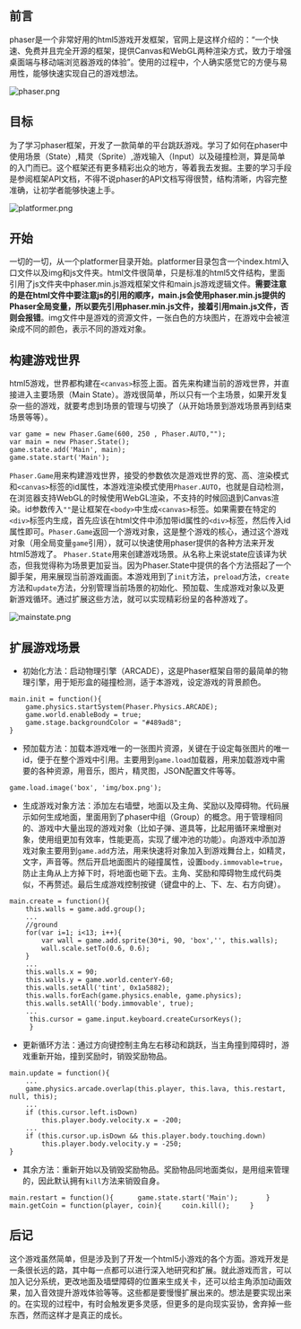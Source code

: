 ## 前言
phaser是一个非常好用的html5游戏开发框架，官网上是这样介绍的：“一个快速、免费并且完全开源的框架，提供Canvas和WebGL两种渲染方式，致力于增强桌面端与移动端浏览器游戏的体验”。使用的过程中，个人确实感觉它的方便与易用性，能够快速实现自己的游戏想法。

![phaser.png][1]

## 目标
为了学习phaser框架，开发了一款简单的平台跳跃游戏。学习了如何在phaser中使用场景（State）,精灵（Sprite）,游戏输入（Input）以及碰撞检测，算是简单的入门而已。这个框架还有更多精彩出众的地方，等着我去发掘。主要的学习手段是参阅框架API文档，不得不说phaser的API文档写得很赞，结构清晰，内容完整准确，让初学者能够快速上手。

![platformer.png][2]

## 开始
一切的一切，从一个platformer目录开始。platformer目录包含一个index.html入口文件以及img和js文件夹。html文件很简单，只是标准的html5文件结构，里面引用了js文件夹中phaser.min.js游戏框架文件和main.js游戏逻辑文件。**需要注意的是在html文件中要注意js的引用的顺序，main.js会使用phaser.min.js提供的Phaser全局变量，所以要先引用phaser.min.js文件，接着引用main.js文件，否则会报错**。img文件中是游戏的资源文件，一张白色的方块图片，在游戏中会被渲染成不同的颜色，表示不同的游戏对象。

## 构建游戏世界
html5游戏，世界都构建在`<canvas>`标签上面。首先来构建当前的游戏世界，并直接进入主要场景（Main State）。游戏很简单，所以只有一个主场景，如果开发复杂一些的游戏，就要考虑到场景的管理与切换了（从开始场景到游戏场景再到结束场景等等）。
```
var game = new Phaser.Game(600, 250 , Phaser.AUTO,"");
var main = new Phaser.State();
game.state.add('Main', main);
game.state.start('Main');
```
`Phaser.Game`用来构建游戏世界，接受的参数依次是游戏世界的宽、高、渲染模式和`<canvas>`标签的id属性，本游戏渲染模式使用`Phaser.AUTO`，也就是自动检测，在浏览器支持WebGL的时候使用WebGL渲染，不支持的时候回退到Canvas渲染。id参数传入`""`是让框架在`<body>`中生成`<canvas>`标签。如果需要在特定的`<div>`标签内生成，首先应该在html文件中添加带id属性的`<div>`标签，然后传入id属性即可。`Phaser.Game`返回一个游戏对象，这是整个游戏的核心，通过这个游戏对象（用全局变量`game`引用），就可以快速使用phaser提供的各种方法来开发html5游戏了。
`Phaser.State`用来创建游戏场景。从名称上来说state应该译为状态，但我觉得称为场景更加妥当。因为Phaser.State中提供的各个方法搭起了一个脚手架，用来展现当前游戏画面。本游戏用到了`init`方法，`preload`方法，`create`方法和`update`方法，分别管理当前场景的初始化、预加载、生成游戏对象以及更新游戏循环。通过扩展这些方法，就可以实现精彩纷呈的各种游戏了。

![mainstate.png][3]

## 扩展游戏场景

* 初始化方法：启动物理引擎（ARCADE），这是Phaser框架自带的最简单的物理引擎，用于矩形盒的碰撞检测，适于本游戏，设定游戏的背景颜色。
```
main.init = function(){
    game.physics.startSystem(Phaser.Physics.ARCADE);
    game.world.enableBody = true;
    game.stage.backgroundColor = "#489ad8";
}
```
* 预加载方法：加载本游戏唯一的一张图片资源，关键在于设定每张图片的唯一id，便于在整个游戏中引用。主要用到`game.load`加载器，用来加载游戏中需要的各种资源，用音乐，图片，精灵图，JSON配置文件等等。
```
game.load.image('box', 'img/box.png');
```
* 生成游戏对象方法：添加左右墙壁，地面以及主角、奖励以及障碍物。代码展示如何生成地面，里面用到了phaser中组（Group）的概念。用于管理相同的、游戏中大量出现的游戏对象（比如子弹、道具等，比起用循环来增删对象，使用组更加有效率，性能更高，实现了缓冲池的功能）。向游戏中添加游戏对象主要用到`game.add`方法，用来快速将对象加入到游戏舞台上，如精灵，文字，声音等。然后开启地面图片的碰撞属性，设置`body.immovable=true`，防止主角从上方掉下时，将地面也砸下去。主角、奖励和障碍物生成代码类似，不再赘述。最后生成游戏控制按键（键盘中的上、下、左、右方向键）。
```
main.create = function(){
    this.walls = game.add.group();
    ...
    //ground
    for(var i=1; i<13; i++){
        var wall = game.add.sprite(30*i, 90, 'box','', this.walls);
        wall.scale.setTo(0.6, 0.6);
    }
    ...
    this.walls.x = 90;
    this.walls.y = game.world.centerY-60;
    this.walls.setAll('tint', 0x1a5882);
    this.walls.forEach(game.physics.enable, game.physics);
    this.walls.setAll('body.immovable', true);
    ...
     this.cursor = game.input.keyboard.createCursorKeys();
     }
```
* 更新循环方法：通过方向键控制主角左右移动和跳跃，当主角撞到障碍时，游戏重新开始，撞到奖励时，销毁奖励物品。
```
main.update = function(){
    ...
    game.physics.arcade.overlap(this.player, this.lava, this.restart, null, this);
    ...
    if (this.cursor.left.isDown) 
        this.player.body.velocity.x = -200;
    ...
    if (this.cursor.up.isDown && this.player.body.touching.down) 
        this.player.body.velocity.y = -250;
}
```
* 其余方法：重新开始以及销毁奖励物品。奖励物品同地面类似，是用组来管理的，因此默认拥有`kill`方法来销毁自身。
```
main.restart = function(){      game.state.start('Main');       }
main.getCoin = function(player, coin){     coin.kill();     }
```

## 后记
这个游戏虽然简单，但是涉及到了开发一个html5小游戏的各个方面。游戏开发是一条很长远的路，其中每一点都可以进行深入地研究和扩展。就此游戏而言，可以加入记分系统，更改地面及墙壁障碍的位置来生成关卡，还可以给主角添加动画效果，加入音效提升游戏体验等等。这些都是要慢慢扩展出来的。想法是要实现出来的。在实现的过程中，有时会触发更多灵感，但更多的是向现实妥协，舍弃掉一些东西，然而这样才是真正的成长。


  [1]: http://www.chunqiuyiyu.com/usr/uploads/2016/05/2220626428.png
  [2]: http://www.chunqiuyiyu.com/usr/uploads/2016/05/1756991379.png
  [3]: http://www.chunqiuyiyu.com/usr/uploads/2016/05/1364379557.png